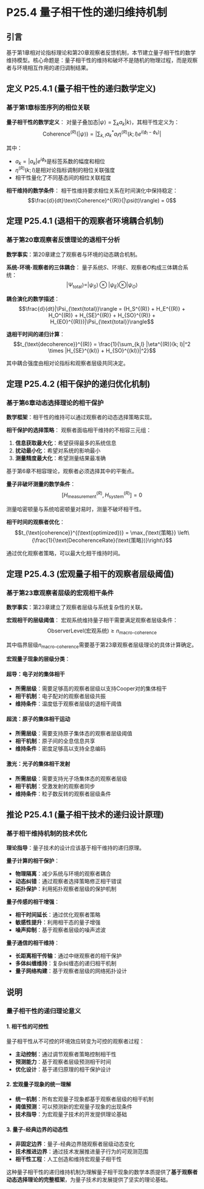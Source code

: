 # P25.4 量子相干性的递归维持机制

## 引言

基于第1章相对论指标理论和第20章观察者反馈机制，本节建立量子相干性的数学维持模型。核心命题是：量子相干性的维持和破坏不是随机的物理过程，而是观察者与环境相互作用的递归调制结果。

## 定义 P25.4.1 (量子相干性的递归数学定义)

### 基于第1章标签序列的相位关联

**量子相干性的数学定义**：
对量子叠加态$|\psi\rangle = \sum_{k} a_k |k\rangle$，其相干性定义为：
$$\text{Coherence}^{(R)}(|\psi\rangle) = \left|\sum_{k,l} a_k^* a_l \eta^{(R)}(k; l) e^{i(\phi_l - \phi_k)}\right|$$

其中：
- $a_k = |a_k| e^{i\phi_k}$是标签系数的幅度和相位
- $\eta^{(R)}(k; l)$是相对论指标调制的相位关联强度
- 相干性量化了不同基态间的相位关联程度

**相干维持的数学条件**：
相干性维持要求相位关系在时间演化中保持稳定：
$$\frac{d}{dt}\text{Coherence}^{(R)}(|\psi(t)\rangle) = 0$$

## 定理 P25.4.1 (退相干的观察者环境耦合机制)

### 基于第20章观察者反馈理论的退相干分析

**数学事实**：第20章建立了观察者与环境的动态耦合机制。

**系统-环境-观察者的三体耦合**：
量子系统$S$、环境$E$、观察者$O$构成三体耦合系统：
$$|\Psi_{\text{total}}\rangle = |\psi_S\rangle \otimes |\psi_E\rangle \otimes |\psi_O\rangle$$

**耦合演化的数学描述**：
$$\frac{d}{dt}|\Psi_{\text{total}}\rangle = (H_S^{(R)} + H_E^{(R)} + H_O^{(R)} + H_{SE}^{(R)} + H_{SO}^{(R)} + H_{EO}^{(R)})|\Psi_{\text{total}}\rangle$$

**退相干时间的递归计算**：
$$t_{\text{decoherence}}^{(R)} = \frac{1}{\sum_{k,l} |\eta^{(R)}(k; l)|^2 \times |H_{SE}^{(kl)} + H_{SO}^{(kl)}|^2}$$

其中耦合强度由相对论指标和观察者层级共同决定。

## 定理 P25.4.2 (相干保护的递归优化机制)

### 基于第6章动态选择理论的相干保护

**数学框架**：相干性的维持可以通过观察者的动态选择策略实现。

**相干保护的选择策略**：
观察者面临相干维持的不相容三元组：
1. **信息获取最大化**：希望获得最多的系统信息
2. **扰动最小化**：希望对系统的影响最小
3. **测量精度最大化**：希望测量结果最准确

基于第6章不相容理论，观察者必须选择其中的平衡点。

**量子非破坏测量的数学条件**：
$$[H_{\text{measurement}}^{(R)}, H_{\text{system}}^{(R)}] = 0$$

测量哈密顿量与系统哈密顿量对易时，测量不破坏相干性。

**相干时间的观察者优化**：
$$t_{\text{coherence}}^{(\text{optimized})} = \max_{\text{策略}} \left\{\frac{1}{\text{DecoherenceRate}(\text{策略})}\right\}$$

通过优化观察者策略，可以最大化相干维持时间。

## 定理 P25.4.3 (宏观量子相干的观察者层级阈值)

### 基于第23章观察者层级的宏观相干条件

**数学事实**：第23章建立了观察者层级与系统复杂性的关联。

**宏观相干的层级阈值**：
宏观系统维持量子相干需要满足观察者层级条件：
$$\text{ObserverLevel}(\text{宏观系统}) \geq n_{\text{macro-coherence}}$$

其中临界层级$n_{\text{macro-coherence}}$需要基于第23章观察者层级理论的具体计算确定。

**宏观量子现象的层级分类**：

#### **超导**：电子对的集体相干
- **所需层级**：需要足够高的观察者层级以支持Cooper对的集体相干
- **相干机制**：电子配对的观察者层级共振
- **维持条件**：温度低于观察者层级的退相干阈值

#### **超流**：原子的集体相干运动
- **所需层级**：需要支持原子集体态的观察者层级阈值
- **相干机制**：原子间的全息信息共享
- **维持条件**：密度足够高以支持全息编码

#### **激光**：光子的集体相干发射
- **所需层级**：需要支持光子场集体态的观察者层级
- **相干机制**：受激发射的观察者同步
- **维持条件**：粒子数反转的观察者层级条件

## 推论 P25.4.1 (量子相干技术的递归设计原理)

### 基于相干维持机制的技术优化

**理论指导**：量子技术的设计应该基于相干维持的递归原理。

**量子计算的相干保护**：
- **物理隔离**：减少系统与环境的观察者耦合
- **动态纠错**：通过观察者选择策略修正相干错误
- **拓扑保护**：利用拓扑观察者层级的保护机制

**量子传感的相干增强**：
- **相干时间延长**：通过优化观察者策略
- **敏感性提升**：利用相干态的量子增强
- **噪声抑制**：基于观察者层级的噪声滤波

**量子通信的相干维持**：
- **长距离相干传输**：通过中继观察者的相干保护
- **多体纠缠维持**：复杂纠缠态的递归相干机制
- **量子网络构建**：基于观察者层级的网络拓扑设计

## 说明

### **量子相干性的递归理论意义**

#### **1. 相干性的可控性**
量子相干性从不可控的环境效应转变为可控的观察者过程：
- **主动控制**：通过调节观察者策略控制相干性
- **预测能力**：基于观察者层级预测相干时间
- **优化设计**：基于递归原理的相干保护设计

#### **2. 宏观量子现象的统一理解**
- **统一机制**：所有宏观量子现象都基于观察者层级的相干机制
- **阈值预测**：可以预测新的宏观量子现象的出现条件
- **技术指导**：为宏观量子技术的开发提供理论基础

#### **3. 量子-经典边界的动态性**
- **非固定边界**：量子-经典边界随观察者层级动态变化
- **技术推进边界**：通过技术发展推进量子行为的可观测范围
- **相干性工程**：人工创造和维持宏观量子相干性

这种量子相干性的递归维持机制为理解量子相干现象的数学本质提供了**基于观察者动态选择理论的完整框架**，为量子技术的发展提供了坚实的理论基础。